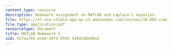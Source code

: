 ```yaml
---
content_type: resource
description: Homework assignment on MATLAB and Laplace's equation.
file: https://ol-ocw-studio-app-qa.s3.amazonaws.com/courses/18-085-computational-science-and-engineering-i-fall-2008/557aa7b5ecb944f59595436dc88e9da3_matlab5.pdf
file_type: application/pdf
resourcetype: Document
title: MATLAB Homework 5
uid: 557aa7b5-ecb9-44f5-9595-436dc88e9da3
---
```

